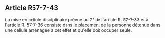 Article R57-7-43
----
La mise en cellule disciplinaire prévue au 7° de l'article R. 57-7-33 et à
l'article R. 57-7-36 consiste dans le placement de la personne détenue dans une
cellule aménagée à cet effet et qu'elle doit occuper seule.
